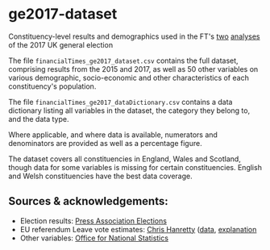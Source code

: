 # ge2017-dataset
Constituency-level results and demographics used in the FT's [two](https://www.ft.com/content/dac3a3b2-4ad7-11e7-919a-1e14ce4af89b) [analyses](https://www.ft.com/content/ef22d4ba-4f7b-11e7-bfb8-997009366969) of the 2017 UK general election

The file `financialTimes_ge2017_dataset.csv` contains the full dataset, comprising results from the 2015 and 2017, as well as 50 other variables on various demographic, socio-economic and other characteristics of each constituency's population.

The file `financialTimes_ge2017_dataDictionary.csv` contains a data dictionary listing all variables in the dataset, the category they belong to, and the data type.

Where applicable, and where data is available, numerators and denominators are provided as well as a percentage figure.

The dataset covers all constituencies in England, Wales and Scotland, though data for some variables is missing for certain constituencies. English and Welsh constituencies have the best data coverage.

## Sources & acknowledgements:

* Election results: [Press Association Elections](http://election.pressassociation.com/)
* EU referendum Leave vote estimates: [Chris Hanretty](https://twitter.com/chrishanretty) ([data](https://docs.google.com/spreadsheets/d/1b71SDKPFbk-ktmUTXmDpUP5PT299qq24orEA0_TOpmw/edit#gid=579044181), [explanation](https://medium.com/@chrishanretty/final-estimates-of-the-leave-vote-or-areal-interpolation-and-the-uks-referendum-on-eu-membership-5490b6cab878)
* Other variables: [Office for National Statistics](https://www.nomisweb.co.uk/)
